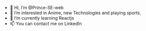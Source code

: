- 👋 Hi, I’m @Prince-SE-web
- 👀 I’m interested in Anime, new Technologies and playing sports.
- 🌱 I’m currently learning Reactjs
- 📫 You can contact me on LinkedIn 

<!---
Prince-SE-web/Prince-SE-web is a ✨ special ✨ repository because its `README.md` (this file) appears on your GitHub profile.
You can click the Preview link to take a look at your changes.
--->
